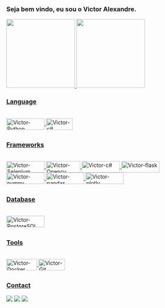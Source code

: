 ### Seja bem vindo, eu sou o Victor Alexandre.

 <div>
  <a href="https://github.com/VictorAlexandre1986">
  <img height="180em" src="https://github-readme-stats.vercel.app/api?username=VictorAlexandre1986&show_icons=true&theme=dark&include_all_commits=true&count_private=true"/>
  <img height="180em" src="https://github-readme-stats.vercel.app/api/top-langs/?username=VictorAlexandre1986&layout=compact&langs_count=16&theme=dark"/>
</div>
  
 
 ### Language
 
<div style="display: inline_block"><br>
  <img align="center" alt="Victor-Python" height="30" width="100" src="https://img.shields.io/badge/Python-14354C?style=for-the-badge&logo=python&logoColor=white">
 <img align="center" alt="Victor-c#" height="30" width="70" src="https://img.shields.io/badge/C%23-239120?style=for-the-badge&logo=c-sharp&logoColor=white">
</div>
  
  ##
 
 ### Frameworks
 <div style="display: inline_block"><br>
     <img align="center" alt="Victor-Selenium" height="30" width="100" src="https://img.shields.io/badge/Selenium-43B02A?style=for-the-badge&logo=Selenium&logoColor=white">
     <img align="center" alt="Victor-Opencv" height="30" width="90" src="https://img.shields.io/badge/OpenCV-27338e?style=for-the-badge&logo=OpenCV&logoColor=white">
     <img align="center" alt="Victor-c#" height="30" width="100" src="https://img.shields.io/badge/.NET-512BD4?style=for-the-badge&logo=dotnet&logoColor=white">
     <img align="center" alt="Victor-flask" height="30" width="100" src="https://img.shields.io/badge/Flask-000000?style=for-the-badge&logo=flask&logoColor=white">
     <img align="center" alt="Victor-numpy" height="30" width="100" src="https://img.shields.io/badge/Numpy-777BB4?style=for-the-badge&logo=numpy&logoColor=white">
     <img align="center" alt="Victor-pandas" height="30" width="100" src="https://img.shields.io/badge/Pandas-2C2D72?style=for-the-badge&logo=pandas&logoColor=white">
     <img align="center" alt="Victor-plotly" height="30" width="100" src="https://img.shields.io/badge/Plotly-239120?style=for-the-badge&logo=plotly&logoColor=white">
 </div>
 
 ##
 
  ### Database
 <div style="display: inline_block"><br>
     <img align="center" alt="Victor-PostgreSQL" height="30" width="100" src="https://img.shields.io/badge/PostgreSQL-316192?style=for-the-badge&logo=postgresql&logoColor=white">

 </div>
 
 ##
 
   ### Tools
 <div style="display: inline_block"><br>
     <img align="center" alt="Victor-Docker" height="30" width="80" src="https://img.shields.io/badge/Docker-2CA5E0?style=for-the-badge&logo=docker&logoColor=white">
     <img align="center" alt="Victor-Git" height="30" width="70" src="https://img.shields.io/badge/Git-F05032?style=for-the-badge&logo=git&logoColor=white">

 </div>
 
 ##
 
 ### Contact
  <div> 
  <a href="https://victoralexandre29051986.medium.com/atalhos-úteis-para-vs-code-6530769eac5d" target="_blank"><img src="https://img.shields.io/badge/Medium-12100E?style=for-the-badge&logo=medium&logoColor=white"></a>
  <a href = "mailto:victoralexandre29051986@gmail.com"><img src="https://img.shields.io/badge/-Gmail-%23333?style=for-the-badge&logo=gmail&logoColor=white" target="_blank"></a>
  <a href="https://www.linkedin.com/in/victor-alexandre-017024202/" target="_blank"><img src="https://img.shields.io/badge/-LinkedIn-%230077B5?style=for-the-badge&logo=linkedin&logoColor=white" target="_blank"></a> 
 
 


